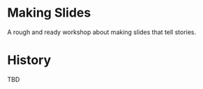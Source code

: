 # Making Slides

A rough and ready workshop about making slides that tell stories.


# History

TBD
